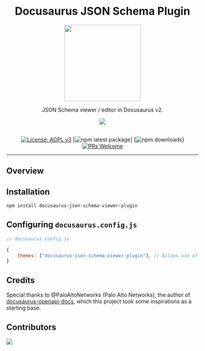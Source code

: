 <h1 align="center">Docusaurus JSON Schema Plugin</h1>

<div align="center">
<img width="200" src="https://user-images.githubusercontent.com/9343811/165975569-1bc29814-884c-4931-83df-860043b625b7.svg" />
</div>

<div align="center">

JSON Schema viewer / editor in Docusaurus v2.

<img src="https://img.shields.io/badge/dynamic/json?style=for-the-badge&logo=meta&color=blueviolet&label=Docusaurus&query=peerDependencies%5B%22%40docusaurus%2Fcore%22%5D&url=https%3A%2F%2Fraw.githubusercontent.com%2Fjy95%2Fdocusaurus-json-schema-viewer-plugin%2Fmain%2Fpackage.json" />
<br/><br/>

[![License: AGPL v3](https://img.shields.io/badge/License-AGPL_v3-blue.svg)](https://github.com/jy95/docusaurus-json-schema-viewer-plugin/blob/main/LICENSE) [![npm latest package](https://img.shields.io/npm/v/docusaurus-json-schema-viewer-plugin/latest.svg)] [![npm downloads](https://img.shields.io/npm/dm/docusaurus-json-schema-viewer-plugin.svg)] [![PRs Welcome](https://img.shields.io/badge/PRs-welcome-brightgreen.svg)](https://github.com/jy95/docusaurus-json-schema-viewer-plugin/blob/main/CONTRIBUTING.md)
<br />

</div>



---

## Overview


## Installation

```bash
npm install docusaurus-json-schema-viewer-plugin
```

## Configuring `docusaurus.config.js`

```js
// docusaurus.config.js

{
    themes: ["docusaurus-json-schema-viewer-plugin"], // Allows use of @theme/JSONSchemaEditor or @theme/JSONSchemaViewer
}

```

## Credits

Special thanks to @PaloAltoNetworks (Palo Alto Networks), the author of [docusaurus-openapi-docs](https://github.com/PaloAltoNetworks/docusaurus-openapi-docs), which this project took some inspirations as a starting base.

## Contributors

<a href="https://github.com/jy95/docusaurus-json-schema-viewer-plugin/graphs/contributors">
  <img src="https://contrib.rocks/image?repo=jy95/docusaurus-json-schema-viewer-plugin" />
</a>
